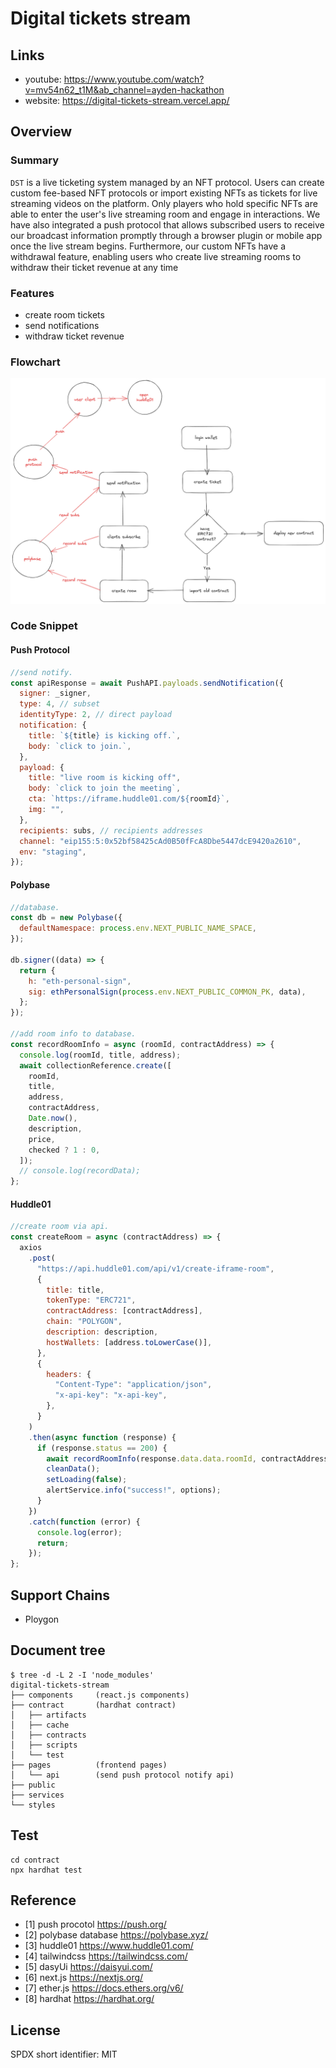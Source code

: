 # Digital tickets stream

## Links

- youtube: <https://www.youtube.com/watch?v=mv54n62_t1M&ab_channel=ayden-hackathon>
- website: <https://digital-tickets-stream.vercel.app/>

## Overview

### Summary

`DST` is a live ticketing system managed by an NFT protocol. Users can create custom fee-based NFT protocols or import existing NFTs as tickets for live streaming videos on the platform. Only players who hold specific NFTs are able to enter the user's live streaming room and engage in interactions. We have also integrated a push protocol that allows subscribed users to receive our broadcast information promptly through a browser plugin or mobile app once the live stream begins. Furthermore, our custom NFTs have a withdrawal feature, enabling users who create live streaming rooms to withdraw their ticket revenue at any time

### Features

- create room tickets
- send notifications
- withdraw ticket revenue

### Flowchart

![alt ""](./public/DST.png)

### Code Snippet

#### Push Protocol

```javascript
//send notify.
const apiResponse = await PushAPI.payloads.sendNotification({
  signer: _signer,
  type: 4, // subset
  identityType: 2, // direct payload
  notification: {
    title: `${title} is kicking off.`,
    body: `click to join.`,
  },
  payload: {
    title: "live room is kicking off",
    body: `click to join the meeting`,
    cta: `https://iframe.huddle01.com/${roomId}`,
    img: "",
  },
  recipients: subs, // recipients addresses
  channel: "eip155:5:0x52bf58425cAd0B50fFcA8Dbe5447dcE9420a2610",
  env: "staging",
});
```

#### Polybase

```javascript
//database.
const db = new Polybase({
  defaultNamespace: process.env.NEXT_PUBLIC_NAME_SPACE,
});

db.signer((data) => {
  return {
    h: "eth-personal-sign",
    sig: ethPersonalSign(process.env.NEXT_PUBLIC_COMMON_PK, data),
  };
});

//add room info to database.
const recordRoomInfo = async (roomId, contractAddress) => {
  console.log(roomId, title, address);
  await collectionReference.create([
    roomId,
    title,
    address,
    contractAddress,
    Date.now(),
    description,
    price,
    checked ? 1 : 0,
  ]);
  // console.log(recordData);
};
```

#### Huddle01

```javascript
//create room via api.
const createRoom = async (contractAddress) => {
  axios
    .post(
      "https://api.huddle01.com/api/v1/create-iframe-room",
      {
        title: title,
        tokenType: "ERC721",
        contractAddress: [contractAddress],
        chain: "POLYGON",
        description: description,
        hostWallets: [address.toLowerCase()],
      },
      {
        headers: {
          "Content-Type": "application/json",
          "x-api-key": "x-api-key",
        },
      }
    )
    .then(async function (response) {
      if (response.status == 200) {
        await recordRoomInfo(response.data.data.roomId, contractAddress);
        cleanData();
        setLoading(false);
        alertService.info("success!", options);
      }
    })
    .catch(function (error) {
      console.log(error);
      return;
    });
};
```

## Support Chains

- Ploygon

## Document tree

```shell
$ tree -d -L 2 -I 'node_modules'
digital-tickets-stream
├── components     (react.js components)
├── contract       (hardhat contract)
│   ├── artifacts
│   ├── cache
│   ├── contracts
│   ├── scripts
│   └── test
├── pages          (frontend pages)
│   └── api        (send push protocol notify api)
├── public
├── services
└── styles

```

## Test

```shell
cd contract
npx hardhat test
```

## Reference

- [1] push procotol https://push.org/
- [2] polybase database https://polybase.xyz/
- [3] huddle01 https://www.huddle01.com/
- [4] tailwindcss https://tailwindcss.com/
- [5] dasyUi https://daisyui.com/
- [6] next.js https://nextjs.org/
- [7] ether.js https://docs.ethers.org/v6/
- [8] hardhat https://hardhat.org/

## License

SPDX short identifier: MIT
